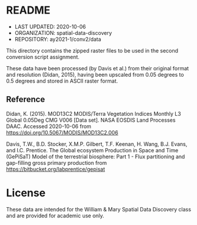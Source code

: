 # README
* LAST UPDATED: 2020-10-06
* ORGANIZATION: spatial-data-discovery
* REPOSITORY: ay2021-1/conv2/data

This directory contains the zipped raster files to be used in the second conversion script assignment.

These data have been processed (by Davis et al.) from their original format and resolution (Didan, 2015), having been upscaled from 0.05 degrees to 0.5 degrees and stored in ASCII raster format.


## Reference
Didan, K. (2015). MOD13C2 MODIS/Terra Vegetation Indices Monthly L3 Global 0.05Deg CMG V006 [Data set]. NASA EOSDIS Land Processes DAAC. Accessed 2020-10-06 from https://doi.org/10.5067/MODIS/MOD13C2.006

Davis, T.W., B.D. Stocker, X.M.P. Gilbert, T.F. Keenan, H. Wang, B.J. Evans, and I.C. Prentice. The Global ecosystem Production in Space and Time (GePiSaT) Model of the terrestrial biosphere: Part 1 - Flux partitioning and gap-filling gross primary production from https://bitbucket.org/labprentice/gepisat


# License
These data are intended for the William & Mary Spatial Data Discovery class and are provided for academic use only.
